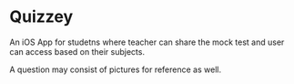 # Quizzey

An iOS App for studetns where teacher can share the mock test and user can access based on their subjects.

A question may consist of pictures for reference as well.
